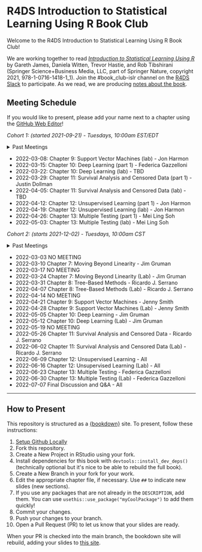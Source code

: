 # R4DS Introduction to Statistical Learning Using R Book Club

Welcome to the R4DS Introduction to Statistical Learning Using R Book Club!

We are working together to read [_Introduction to Statistical Learning Using R_](https://www.statlearning.com) by Gareth James, Daniela Witten, Trevor Hastie, and Rob Tibshirani (Springer Science+Business Media, LLC, part of Springer Nature, copyright 2021, 978-1-0716-1418-1_1).
Join the #book_club-islr channel on the [R4DS Slack](https://r4ds.io/join) to participate.
As we read, we are producing [notes about the book](https://r4ds.github.io/bookclub-islr/).

## Meeting Schedule

If you would like to present, please add your name next to a chapter using the [GitHub Web Editor](https://youtu.be/d41oc2OMAuI)!

*Cohort 1: (started 2021-09-21) - Tuesdays, 10:00am EST/EDT*

<details>
  <summary> Past Meetings </summary>

- 2021-09-21: Chapter 1: Introduction - Jon Harmon
- 2021-09-28: Chapter 2: Statistical Learning (part 1) - Ray Balise
- 2021-10-05: Chapter 2: Statistical Learning (part 2) - Ray Balise and Jon Harmon
- 2021-10-12: Chapter 3: Linear Regression (part 1) - Jon Harmon
- 2021-10-19: Chapter 3: Linear Regression (part 2) - August
- 2021-10-26: Chapter 3: Linear Regression (lab) - Jon Harmon
- 2021-11-02: NO MEETING (Fallback Break)
- 2021-11-09: Chapter 4: Classification (part 1) - Mei Ling
- 2021-11-16: Chapter 4: Classification (lab) - Ray Balise
- 2021-11-23: Chapter 4: Classification (part 2) - Kim Martin
- 2021-11-30: Chapter 5: Resampling Methods (part 1) - Laura Rose
- 2021-12-07: Chapter 5: Resampling Methods (part 2) - Justin Dollman
- 2021-12-14: Chapter 6: Linear Model Selection and Regularization (part 1) - Justin Dollman
- 2021-12-28 & 2022-01-04: NO MEETINGS (Winter Break)
- 2022-01-11: Chapter 6: Linear Model Selection and Regularization (part 2) - Justin Dollman
- 2022-01-18: Chapter 6: Linear Model Selection and Regularization (Lab) - Federica Gazzelloni
- 2022-01-25: Chapter 7: Moving Beyond Linearity (part 1) - Justin Dollman
- 2022-02-01: Chapter 7: Moving Beyond Linearity (part 2) - Justin Dollman
- 2022-02-08: Chapter 8: Tree-Based Methods (part 1) - Justin Dollman
- 2022-02-15: Chapter 8: Tree-Based Methods (part 2) - Justin Dollman
- 2022-02-22: Chapter 8: Tree-Based Methods (lab) - Laura Rose
- 2022-03-01: Chapter 9: Support Vector Machines - Laura Rose

</details>
  
- 2022-03-08: Chapter 9: Support Vector Machines (lab) - Jon Harmon
- 2022-03-15: Chapter 10: Deep Learning (part 1) - Federica Gazzelloni
- 2022-03-22: Chapter 10: Deep Learning (lab) - TBD
- 2022-03-29: Chapter 11: Survival Analysis and Censored Data (part 1) - Justin Dollman
- 2022-04-05: Chapter 11: Survival Analysis and Censored Data (lab) - TBD
- 2022-04-12: Chapter 12: Unsupervised Learning (part 1) - Jon Harmon
- 2022-04-19: Chapter 12: Unsupervised Learning (lab) - Jon Harmon
- 2022-04-26: Chapter 13: Multiple Testing (part 1) - Mei Ling Soh
- 2022-05-03: Chapter 13: Multiple Testing (lab) - Mei Ling Soh

*Cohort 2: (starts 2021-12-02) - Tuesdays, 10:00am CST*

<details>
  <summary> Past Meetings </summary>

- 2021-12-02	Chapter 1: Introduction	- Federica Gazzelloni
- 2021-12-09	Chapter 2: Statistical Learning	- Jim Gruman
- 2021-12-16	Chapter 2: Statistical Learning	(Lab) - Jim Gruman
- 2021-12-23	NO MEETING	
- 2021-12-30	NO MEETING	
- 2022-01-06	Chapter 3: Linear Regression - Ricardo J. Serrano
- 2022-01-13	Chapter 3: Linear Regression (Lab) - Ricardo J. Serrano
- 2022-01-20	Chapter 4: Classification	- Michael Haugen
- 2022-01-27	Chapter 4: Classification	(Lab) - Michael Haugen
- 2022-02-03	Chapter 5: Resampling Methods	- (Lab) Ricardo J. Serrano & Federica Gazzelloni
- 2022-02-10	Chapter 5: Resampling Methods	- All
- 2022-02-17	Chapter 6: Linear Model Selection and Regularization - Federica Gazzelloni
- 2022-02-24	Chapter 6: Linear Model Selection and Regularization (Lab) - Federica Gazzelloni
  
</details>
  
- 2022-03-03  NO MEETING	
- 2022-03-10	Chapter 7: Moving Beyond Linearity - Jim Gruman
- 2022-03-17  NO MEETING
- 2022-03-24	Chapter 7: Moving Beyond Linearity (Lab) - Jim Gruman	
- 2022-03-31	Chapter 8: Tree-Based Methods	- Ricardo J. Serrano
- 2022-04-07	Chapter 8: Tree-Based Methods	(Lab) - Ricardo J. Serrano
- 2022-04-14  NO MEETING
- 2022-04-21	Chapter 9: Support Vector Machines - Jenny Smith
- 2022-04-28	Chapter 9: Support Vector Machines (Lab) - Jenny Smith
- 2022-05-05	Chapter 10: Deep Learning	- Jim Gruman
- 2022-05-12	Chapter 10: Deep Learning	(Lab) - Jim Gruman
- 2022-05-19  NO MEETING
- 2022-05-26	Chapter 11: Survival Analysis and Censored Data -	Ricardo J. Serrano
- 2022-06-02	Chapter 11: Survival Analysis and Censored Data	(Lab) - Ricardo J. Serrano
- 2022-06-09	Chapter 12: Unsupervised Learning	- All	
- 2022-06-16	Chapter 12: Unsupervised Learning	(Lab) - All	
- 2022-06-23	Chapter 13: Multiple Testing - Federica Gazzelloni	
- 2022-06-30	Chapter 13: Multiple Testing (Lab) - Federica Gazzelloni	
- 2022-07-07  Final Discussion and Q&A - All  

<hr>


## How to Present

This repository is structured as a [{bookdown}](https://CRAN.R-project.org/package=bookdown) site.
To present, follow these instructions:

1. [Setup Github Locally](https://www.youtube.com/watch?v=hNUNPkoledI)
2. Fork this repository.
3. Create a New Project in RStudio using your fork.
4. Install dependencies for this book with `devtools::install_dev_deps()` (technically optional but it's nice to be able to rebuild the full book).
5. Create a New Branch in your fork for your work.
6. Edit the appropriate chapter file, if necessary. Use `##` to indicate new slides (new sections).
7. If you use any packages that are not already in the `DESCRIPTION`, add them. You can use `usethis::use_package("myCoolPackage")` to add them quickly!
8. Commit your changes.
9. Push your changes to your branch.
10. Open a Pull Request (PR) to let us know that your slides are ready.

When your PR is checked into the main branch, the bookdown site will rebuild, adding your slides to [this site](https://r4ds.github.io/bookclub-islr/).
